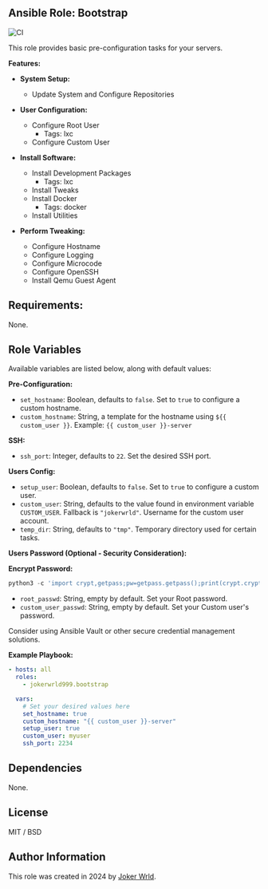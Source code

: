 ## Ansible Role: Bootstrap

![CI](https://github.com/jokerwrld999/ansible-role-bootstrap/actions/workflows/ci.yaml/badge.svg)

This role provides basic pre-configuration tasks for your servers.

**Features:**

- **System Setup:**

  - Update System and Configure Repositories

- **User Configuration:**

  - Configure Root User
    - Tags: lxc
  - Configure Custom User

- **Install Software:**

  - Install Development Packages
    - Tags: lxc
  - Install Tweaks
  - Install Docker
    - Tags: docker
  - Install Utilities

- **Perform Tweaking:**
  - Configure Hostname
  - Configure Logging
  - Configure Microcode
  - Configure OpenSSH
  - Install Qemu Guest Agent

## Requirements:

None.

## Role Variables

Available variables are listed below, along with default values:

**Pre-Configuration:**

- `set_hostname`: Boolean, defaults to `false`. Set to `true` to configure a
  custom hostname.
- `custom_hostname`: String, a template for the hostname using
  `${{ custom_user }}`. Example: `{{ custom_user }}-server`

**SSH:**

- `ssh_port`: Integer, defaults to `22`. Set the desired SSH port.

**Users Config:**

- `setup_user`: Boolean, defaults to `false`. Set to `true` to configure a custom user.
- `custom_user`: String, defaults to the value found in environment variable
  `CUSTOM_USER`. Fallback is `"jokerwrld"`. Username for the custom user
  account.
- `temp_dir`: String, defaults to `"tmp"`. Temporary directory used for certain
  tasks.

**Users Password (Optional - Security Consideration):**

**Encrypt Password:**

```python
python3 -c 'import crypt,getpass;pw=getpass.getpass();print(crypt.crypt(pw) if (pw==getpass.getpass("Confirm: ")) else exit())'
```

- `root_passwd`: String, empty by default. Set your Root password.
- `custom_user_passwd`: String, empty by default. Set your Custom user's
  password.

Consider using Ansible Vault or other secure credential management solutions.

**Example Playbook:**

```yaml
- hosts: all
  roles:
    - jokerwrld999.bootstrap

  vars:
    # Set your desired values here
    set_hostname: true
    custom_hostname: "{{ custom_user }}-server"
    setup_user: true
    custom_user: myuser
    ssh_port: 2234
```

## Dependencies

None.

## License

MIT / BSD

## Author Information

This role was created in 2024 by [Joker Wrld](https://docs.jokerwrld.win/).
